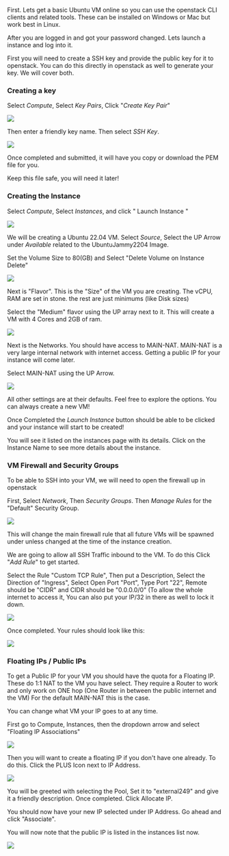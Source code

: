 First. Lets get a basic Ubuntu VM online so you can use the openstack CLI clients and related tools. These can be installed on Windows or Mac but work best in Linux.

After you are logged in and got your password changed. Lets launch a instance and log into it.

First you will need to create a SSH key and provide the public key for it to openstack. You can do this directly in openstack as well to generate your key. We will cover both.

### **Creating a key**

Select _Compute_, Select _Key Pairs_, Click "_Create Key Pair_"

![](https://raw.githubusercontent.com/RIT-GCI-CyberRange/Openstack-Guides/main/guide-images/create-key-1.png)

Then enter a friendly key name. Then select _SSH Key_.

![](https://raw.githubusercontent.com/RIT-GCI-CyberRange/Openstack-Guides/main/guide-images/create-key-2.png)

Once completed and submitted, it will have you copy or download the PEM file for you. 

Keep this file safe, you will need it later!

### Creating the Instance 

Select _Compute_,  Select _Instances_, and click " Launch Instance "

![](https://raw.githubusercontent.com/RIT-GCI-CyberRange/Openstack-Guides/main/guide-images/create-vm-1.png)

We will be creating a Ubuntu 22.04 VM. Select _Source_, Select the UP Arrow under _Available_ related to the UbuntuJammy2204 Image. 

Set the Volume Size to 80(GB) and Select "Delete Volume on Instance Delete" 

![](https://raw.githubusercontent.com/RIT-GCI-CyberRange/Openstack-Guides/main/guide-images/create-vm-2.png)

Next is "Flavor". This is the "Size" of the VM you are creating. The vCPU, RAM are set in stone. the rest are just minimums (like Disk sizes)

Select the "Medium" flavor using the UP array next to it. This will create a VM with 4 Cores and 2GB of ram.

![](https://raw.githubusercontent.com/RIT-GCI-CyberRange/Openstack-Guides/main/guide-images/create-vm-3.png)

Next is the Networks. You should have access to MAIN-NAT. MAIN-NAT is a very large internal network with internet access. Getting a public IP for your instance will come later. 

Select MAIN-NAT using the UP Arrow.

![](https://raw.githubusercontent.com/RIT-GCI-CyberRange/Openstack-Guides/main/guide-images/create-vm-4.png)

All other settings are at their defaults. Feel free to explore the options. You can always create a new VM!

Once Completed the _Launch Instance_ button should be able to be clicked and your instance will start to be created!

You will see it listed on the instances page with its details. Click on the Instance Name to see more details about the instance.


### VM Firewall and Security Groups

To be able to SSH into your VM, we will need to open the firewall up in openstack

First, Select _Network_, Then _Security Groups_. Then _Manage Rules_ for the "Default" Security Group.

![](https://raw.githubusercontent.com/RIT-GCI-CyberRange/Openstack-Guides/main/guide-images/secgroups-1.png)

This will change the main firewall rule that all future VMs will be spawned under unless changed at the time of the instance creation.

We are going to allow all SSH Traffic inbound to the VM. To do this Click "_Add Rule_" to get started.

Select the Rule "Custom TCP Rule", Then put a Description, Select the Direction of "Ingress", Select Open Port "Port", Type Port "22", Remote should be "CIDR" and CIDR should be "0.0.0.0/0" (To allow the whole internet to access it, You can also put your IP/32 in there as well to lock it down.

![](https://raw.githubusercontent.com/RIT-GCI-CyberRange/Openstack-Guides/main/guide-images/secgroups-2.png)

Once completed. Your rules should look like this:

![](https://raw.githubusercontent.com/RIT-GCI-CyberRange/Openstack-Guides/main/guide-images/secgroups-3.png)


### Floating IPs / Public IPs

To get a Public IP for your VM you should have the quota for a Floating IP. These do 1:1 NAT to the VM you have select. They require a Router to work and only work on ONE hop (One Router in between the public internet and the VM) For the default MAIN-NAT this is the case.

You can change what VM your IP goes to at any time.

First go to Compute, Instances, then the dropdown arrow and select "Floating IP Associations"

![](https://raw.githubusercontent.com/RIT-GCI-CyberRange/Openstack-Guides/main/guide-images/floatingip-1.png)

Then you will want to create a floating IP if you don't have one already. To do this. Click the PLUS Icon next to IP Address.

![](https://raw.githubusercontent.com/RIT-GCI-CyberRange/Openstack-Guides/main/guide-images/floatingip-2.png)

You will be greeted with selecting the Pool, Set it to "external249" and give it a friendly description. Once completed. Click Allocate IP.

You should now have your new IP selected under IP Address. Go ahead and click "Associate".

You will now note that the public IP is listed in the instances list now.

![](https://raw.githubusercontent.com/RIT-GCI-CyberRange/Openstack-Guides/main/guide-images/floatingip-3.png)





















